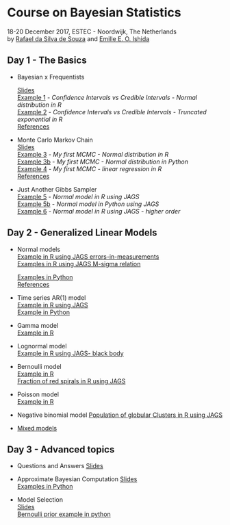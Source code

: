 # Course on Bayesian Statistics
18-20 December 2017,  ESTEC - Noordwijk, The Netherlands   
by [Rafael da Silva de Souza](https://www.rafaelsdesouza.com)  and [Emille E. O. Ishida](https://www.emilleishida.com/)

## Day 1 - The Basics  

-   Bayesian x Frequentists  

    [Slides](https://www.dropbox.com/s/ticl3e8ffk9n5tu/Bayes_vs_Frequentist.pdf?dl=0)  
    [Example 1](https://github.com/RafaelSdeSouza/Bayes_ESTEC/blob/master/Day_1/Ex1_CI_vs_Bayes_Normal.R) - *Confidence Intervals vs Credible Intervals - Normal distribution in R*   
    [Example 2](https://github.com/RafaelSdeSouza/Bayes_ESTEC/blob/master/Day_1/Ex2_CI_vs_Bayes_Truncated_exponential.R) - *Confidence Intervals vs Credible Intervals - Truncated exponential in R*  
    [References](https://github.com/RafaelSdeSouza/Bayes_ESTEC/blob/master/Day_1/references.md)  

-   Monte Carlo Markov Chain  
    [Slides](https://www.dropbox.com/s/5k6tiswbr2gga8w/MCMC.pdf?dl=0)  
    [Example 3](https://github.com/RafaelSdeSouza/Bayes_ESTEC/blob/master/Day_1/Ex3_my_MCMC_normal_hist.R) - *My first MCMC - Normal distribution in R*  
    [Example 3b](https://github.com/RafaelSdeSouza/Bayes_ESTEC/blob/master/Day_1/Ex3b_my_MCMC_normal_hist.py) - *My first MCMC - Normal distribution in Python*  
    [Example 4](https://github.com/RafaelSdeSouza/Bayes_ESTEC/blob/master/Day_1/Ex4_my_MCMC_lm.R) - *My first MCMC - linear regression in R*  
    [References](https://github.com/RafaelSdeSouza/Bayes_ESTEC/blob/master/Day_1/references_mcmc.md)  

-   Just Another Gibbs Sampler  
    [Example 5](https://github.com/RafaelSdeSouza/Bayes_ESTEC/blob/master/Day_1/Ex5_normal_JAGS_x1.R) - *Normal model in R using JAGS*  
    [Example 5b](https://github.com/RafaelSdeSouza/Bayes_ESTEC/blob/master/Day_1/Ex5_normal_JAGS_x1.py) - *Normal model in Python using JAGS*  
    [Example 6](https://github.com/RafaelSdeSouza/Bayes_ESTEC/blob/master/Day_1/Ex6_normal_JAGS_x1_quadratic_cubic.R) - *Normal model in R  using JAGS - higher order*  


## Day 2 - Generalized Linear Models  

-    Normal models  
     [Example in R using JAGS errors-in-measurements](https://github.com/RafaelSdeSouza/Bayes_ESTEC/blob/master/Day_2/Normal/Ex1_Errors_in_measurements.R)   
    [Examples in R using JAGS  M-sigma relation](https://github.com/RafaelSdeSouza/Bayes_ESTEC/blob/master/Day_2/Normal/Ex2_M_sigma.R)
     
     [Examples in Python](https://github.com/RafaelSdeSouza/Bayes_ESTEC/tree/master/Day_2/Normal/python)  
     [References](https://github.com/RafaelSdeSouza/Bayes_ESTEC/blob/master/Day_2/references_continuos.md)  

-    Time series AR(1) model  
     [Example in R using JAGS](https://github.com/RafaelSdeSouza/Bayes_ESTEC/blob/master/Day_2/Normal/Ex3_sunspot_time_series.R)  
     [Example in Python](https://github.com/RafaelSdeSouza/Bayes_ESTEC/blob/master/Day_2/Normal/python/Ex3_sunspot_time_series.py)  

-    Gamma model  
     [Example in R](https://github.com/RafaelSdeSouza/Bayes_ESTEC/blob/master/Day_2/Gamma/Gamma_fit.R)  

-    Lognormal model  
     [Example in R using JAGS- black body](https://github.com/RafaelSdeSouza/Bayes_ESTEC/blob/master/Day_2/Lognormal/Ex1_JAGS_Black_body.R)  

-    Bernoulli model  
     [Example in R](https://github.com/RafaelSdeSouza/Bayes_ESTEC/blob/master/Day_2/Bernoulli/Bern_fit.R)  
     [Fraction of red spirals in R using JAGS](https://github.com/RafaelSdeSouza/Bayes_ESTEC/blob/master/Day_2/Bernoulli/Logit_red_spirals.R)  

-    Poisson model  
     [Example in R](https://github.com/RafaelSdeSouza/Bayes_ESTEC/blob/master/Day_2/poisson/poisson_fit.R)  

-    Negative binomial model
     [Population of globular Clusters in R using JAGS](https://github.com/RafaelSdeSouza/Bayes_ESTEC/blob/master/Day_2/poisson/NB_GC.R)

-    [Mixed models](https://www.bayesianmodelsforastrophysicaldata.com/code-8-1-and-8-2) 


## Day 3 - Advanced topics 


-    Questions and Answers
     [Slides](https://www.dropbox.com/s/lfhnsxspwn8rtrn/QeA.pdf?dl=0)

-   Approximate Bayesian Computation
    [Slides](https://www.dropbox.com/s/xxqt93biubpwkbp/Emille_ABC.pdf?dl=0)  
    [Examples in Python](https://github.com/RafaelSdeSouza/Bayes_ESTEC/tree/master/Day_3/ABC)  

-   Model Selection  
    [Slides](https://www.dropbox.com/s/nua08dnr28xra78/Model_Selection.pdf?dl=0)  
    [Bernoulli prior example in python](https://www.bayesianmodelsforastrophysicaldata.com/code-9-4)

